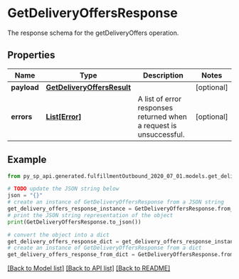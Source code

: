 # GetDeliveryOffersResponse

The response schema for the getDeliveryOffers operation.

## Properties

Name | Type | Description | Notes
------------ | ------------- | ------------- | -------------
**payload** | [**GetDeliveryOffersResult**](GetDeliveryOffersResult.md) |  | [optional] 
**errors** | [**List[Error]**](Error.md) | A list of error responses returned when a request is unsuccessful. | [optional] 

## Example

```python
from py_sp_api.generated.fulfillmentOutbound_2020_07_01.models.get_delivery_offers_response import GetDeliveryOffersResponse

# TODO update the JSON string below
json = "{}"
# create an instance of GetDeliveryOffersResponse from a JSON string
get_delivery_offers_response_instance = GetDeliveryOffersResponse.from_json(json)
# print the JSON string representation of the object
print(GetDeliveryOffersResponse.to_json())

# convert the object into a dict
get_delivery_offers_response_dict = get_delivery_offers_response_instance.to_dict()
# create an instance of GetDeliveryOffersResponse from a dict
get_delivery_offers_response_from_dict = GetDeliveryOffersResponse.from_dict(get_delivery_offers_response_dict)
```
[[Back to Model list]](../README.md#documentation-for-models) [[Back to API list]](../README.md#documentation-for-api-endpoints) [[Back to README]](../README.md)


